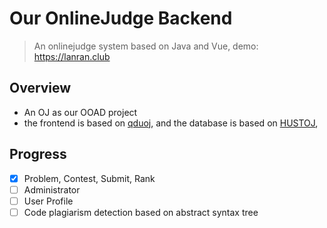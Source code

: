 # Our OnlineJudge Backend
>  An onlinejudge system based on Java and Vue, demo: https://lanran.club

## Overview
- An OJ as our OOAD project
- the frontend is based on [qduoj](https://github.com/QingdaoU/OnlineJudge), and the database is based on [HUSTOJ](https://github.com/zhblue/hustoj),  

## Progress

- [x] Problem, Contest, Submit, Rank 
- [ ] Administrator
- [ ] User Profile
- [ ] Code plagiarism detection based on abstract syntax tree
